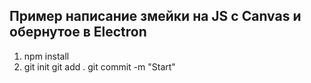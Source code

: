 ## Пример написание змейки на JS с Canvas и обернутое в Electron

1. npm install
2. git init
   git add .
   git commit -m "Start"


